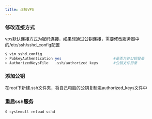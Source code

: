 ```yaml
---
title: 连接VPS
---
```

### 修改连接方式
vps默认连接方式为密码连接，如果想通过公钥连接，需要修改服务器中的/etc/ssh/sshd_config配置

``` bash
$ vim sshd_config
> PubkeyAuthentication yes                        #是否允许公钥登录
> AuthorizedKeysFile   .ssh/authorized_keys       #公钥文件目录
```

### 添加公钥  
在root下新建.ssh文件夹，将自己电脑的公钥复制进authorized_keys文件中

### 重启ssh服务

``` bash
$ systemctl reload sshd
```